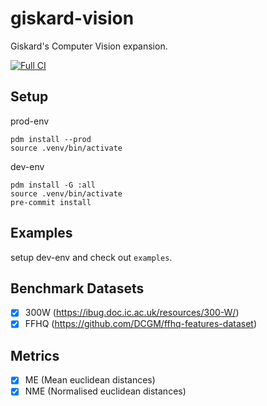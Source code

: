 # giskard-vision

Giskard's Computer Vision expansion.

[![Full CI](https://github.com/Giskard-AI/giskard-vision/actions/workflows/build-python.yml/badge.svg?branch=main)](https://github.com/Giskard-AI/giskard-vision/actions/workflows/build-python.yml)

## Setup

prod-env

```shell
pdm install --prod
source .venv/bin/activate
```

dev-env

```shell
pdm install -G :all
source .venv/bin/activate
pre-commit install
```

## Examples

setup dev-env and check out `examples`.

## Benchmark Datasets

- [x] 300W (https://ibug.doc.ic.ac.uk/resources/300-W/)
- [x] FFHQ (https://github.com/DCGM/ffhq-features-dataset)

## Metrics

- [x] ME (Mean euclidean distances)
- [x] NME (Normalised euclidean distances)
